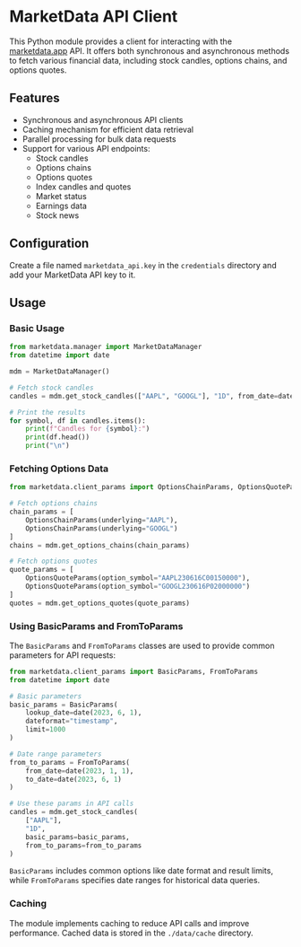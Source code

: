 # MarketData API Client

This Python module provides a client for interacting with the [marketdata.app](https://marketdata.app) API. It offers both synchronous and asynchronous methods to fetch various financial data, including stock candles, options chains, and options quotes.

## Features

- Synchronous and asynchronous API clients
- Caching mechanism for efficient data retrieval
- Parallel processing for bulk data requests
- Support for various API endpoints:
  - Stock candles
  - Options chains
  - Options quotes
  - Index candles and quotes
  - Market status
  - Earnings data
  - Stock news

## Configuration

Create a file named `marketdata_api.key` in the `credentials` directory and add your MarketData API key to it.

## Usage

### Basic Usage

```python
from marketdata.manager import MarketDataManager
from datetime import date

mdm = MarketDataManager()

# Fetch stock candles
candles = mdm.get_stock_candles(["AAPL", "GOOGL"], "1D", from_date=date(2023, 1, 1), to_date=date(2023, 6, 1))

# Print the results
for symbol, df in candles.items():
    print(f"Candles for {symbol}:")
    print(df.head())
    print("\n")
```

### Fetching Options Data

```python
from marketdata.client_params import OptionsChainParams, OptionsQuoteParams

# Fetch options chains
chain_params = [
    OptionsChainParams(underlying="AAPL"),
    OptionsChainParams(underlying="GOOGL")
]
chains = mdm.get_options_chains(chain_params)

# Fetch options quotes
quote_params = [
    OptionsQuoteParams(option_symbol="AAPL230616C00150000"),
    OptionsQuoteParams(option_symbol="GOOGL230616P02000000")
]
quotes = mdm.get_options_quotes(quote_params)
```

### Using BasicParams and FromToParams

The `BasicParams` and `FromToParams` classes are used to provide common parameters for API requests:

```python
from marketdata.client_params import BasicParams, FromToParams
from datetime import date

# Basic parameters
basic_params = BasicParams(
    lookup_date=date(2023, 6, 1),
    dateformat="timestamp",
    limit=1000
)

# Date range parameters
from_to_params = FromToParams(
    from_date=date(2023, 1, 1),
    to_date=date(2023, 6, 1)
)

# Use these params in API calls
candles = mdm.get_stock_candles(
    ["AAPL"],
    "1D",
    basic_params=basic_params,
    from_to_params=from_to_params
)
```

`BasicParams` includes common options like date format and result limits, while `FromToParams` specifies date ranges for historical data queries.

### Caching

The module implements caching to reduce API calls and improve performance. Cached data is stored in the `./data/cache` directory.
